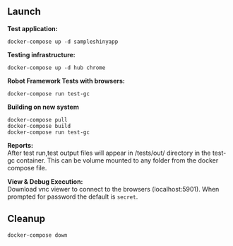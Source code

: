## Launch

**Test application:**
```
docker-compose up -d sampleshinyapp
```

**Testing infrastructure:**
```
docker-compose up -d hub chrome
```

**Robot Framework Tests with browsers:**
```
docker-compose run test-gc
```

**Building on new system**
```
docker-compose pull
docker-compose build
docker-compose run test-gc
```

**Reports:**  
After test run,test output files will appear in /tests/out/ directory in the test-gc container. This can be volume mounted to any folder from the docker compose file.

**View & Debug Execution:**  
Download vnc viewer to connect to the browsers (localhost:5901). When prompted for password the default is `secret`.

## Cleanup
```
docker-compose down
```

